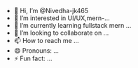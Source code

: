 - 👋 Hi, I’m @Nivedha-jk465
- 👀 I’m interested in UI/UX,mern-...
- 🌱 I’m currently learning fullstack mern ...
- 💞️ I’m looking to collaborate on ...
- 📫 How to reach me ...
- 😄 Pronouns: ...
- ⚡ Fun fact: ...

<!---
Nivedha-jk465/Nivedha-jk465 is a ✨ special ✨ repository because its `README.md` (this file) appears on your GitHub profile.
You can click the Preview link to take a look at your changes.
--->
